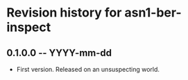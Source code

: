 # Revision history for asn1-ber-inspect

## 0.1.0.0 -- YYYY-mm-dd

* First version. Released on an unsuspecting world.
